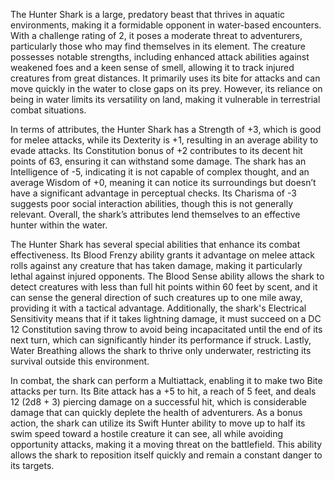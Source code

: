 The Hunter Shark is a large, predatory beast that thrives in aquatic environments, making it a formidable opponent in water-based encounters. With a challenge rating of 2, it poses a moderate threat to adventurers, particularly those who may find themselves in its element. The creature possesses notable strengths, including enhanced attack abilities against weakened foes and a keen sense of smell, allowing it to track injured creatures from great distances. It primarily uses its bite for attacks and can move quickly in the water to close gaps on its prey. However, its reliance on being in water limits its versatility on land, making it vulnerable in terrestrial combat situations.

In terms of attributes, the Hunter Shark has a Strength of +3, which is good for melee attacks, while its Dexterity is +1, resulting in an average ability to evade attacks. Its Constitution bonus of +2 contributes to its decent hit points of 63, ensuring it can withstand some damage. The shark has an Intelligence of -5, indicating it is not capable of complex thought, and an average Wisdom of +0, meaning it can notice its surroundings but doesn’t have a significant advantage in perceptual checks. Its Charisma of -3 suggests poor social interaction abilities, though this is not generally relevant. Overall, the shark’s attributes lend themselves to an effective hunter within the water.

The Hunter Shark has several special abilities that enhance its combat effectiveness. Its Blood Frenzy ability grants it advantage on melee attack rolls against any creature that has taken damage, making it particularly lethal against injured opponents. The Blood Sense ability allows the shark to detect creatures with less than full hit points within 60 feet by scent, and it can sense the general direction of such creatures up to one mile away, providing it with a tactical advantage. Additionally, the shark's Electrical Sensitivity means that if it takes lightning damage, it must succeed on a DC 12 Constitution saving throw to avoid being incapacitated until the end of its next turn, which can significantly hinder its performance if struck. Lastly, Water Breathing allows the shark to thrive only underwater, restricting its survival outside this environment.

In combat, the shark can perform a Multiattack, enabling it to make two Bite attacks per turn. Its Bite attack has a +5 to hit, a reach of 5 feet, and deals 12 (2d8 + 3) piercing damage on a successful hit, which is considerable damage that can quickly deplete the health of adventurers. As a bonus action, the shark can utilize its Swift Hunter ability to move up to half its swim speed toward a hostile creature it can see, all while avoiding opportunity attacks, making it a moving threat on the battlefield. This ability allows the shark to reposition itself quickly and remain a constant danger to its targets.